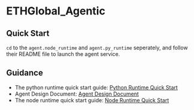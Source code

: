 # ETHGlobal_Agentic

## Quick Start

`cd` to the `agent.node_runtime` and `agent.py_runtime` seperately, and follow their README file to launch the agent service.

## Guidance

- The python runtime quick start guide: [Python Runtime Quick Start](agent.py_runtime/README.md)
- Agent Design Document: [Agent Design Document](agent.py_runtime/docs/agent_design_en.md)
- The node runtime quick start guide: [Node Runtime Quick Start](agent.node_runtime/README.md)